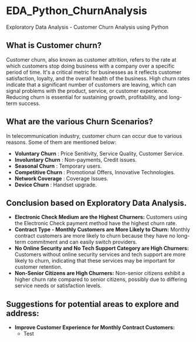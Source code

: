 # EDA_Python_ChurnAnalysis
Exploratory Data Analysis - Customer Churn Analysis using Python

## What is Customer churn?
Customer churn, also known as customer attrition, refers to the rate at which customers stop doing business with a company over a specific period of time. It's a critical metric for businesses as it reflects customer satisfaction, loyalty, and the overall health of the business. High churn rates indicate that a significant number of customers are leaving, which can signal problems with the product, service, or customer experience. Reducing churn is essential for sustaining growth, profitability, and long-term success.

## What are the various Churn Scenarios?
In telecommunication industry, customer churn can occur due to various reasons. Some of them are mentioned below:
* **Voluntary Churn** : Price Senitivity, Service Quality, Customer Service.
* **Involuntary Churn** : Non-payments, Credit issues.
* **Seasonal Churn** : Temporary users.
* **Competitive Churn** : Promotional Offers, Innovative Technologies.
* **Network Coverage** : Coverage Issues.
* **Device Churn** : Handset upgrade.

## Conclusion based on Exploratory Data Analysis.
* **Electronic Check Medium are the Highest Churners:** Customers using the Electronic Check payment method have the highest churn rate.
* **Contract Type - Monthly Customers are More Likely to Churn:** Monthly contract customers are more likely to churn because they have no long-term commitment and can easily switch providers.
* **No Online Security and No Tech Support Category are High Churners:** Customers without online security services and tech support are more likely to churn, indicating that these services may be important for customer retention.
* **Non-Senior Citizens are High Churners:** Non-senior citizens exhibit a higher churn rate compared to senior citizens, possibly due to differing service needs or satisfaction levels.

## Suggestions for potential areas to explore and address:
* **Improve Customer Experience for Monthly Contract Customers:**
    * Test
